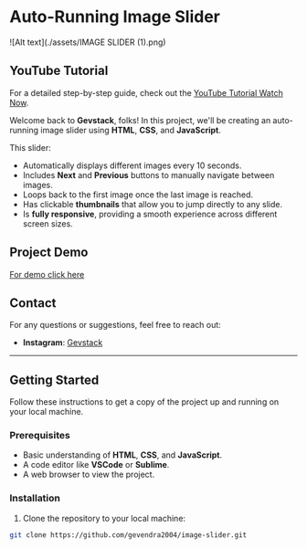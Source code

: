 # Auto-Running Image Slider

![Alt text](./assets/IMAGE SLIDER (1).png)

## YouTube Tutorial

For a detailed step-by-step guide, check out the [YouTube Tutorial Watch Now](https://youtu.be/CBP3bBLvmCc).

Welcome back to **Gevstack**, folks! In this project, we'll be creating an auto-running image slider using **HTML**, **CSS**, and **JavaScript**.

This slider:
- Automatically displays different images every 10 seconds.
- Includes **Next** and **Previous** buttons to manually navigate between images.
- Loops back to the first image once the last image is reached.
- Has clickable **thumbnails** that allow you to jump directly to any slide.
- Is **fully responsive**, providing a smooth experience across different screen sizes.

## Project Demo
[For demo click here](https://gevendra2004.github.io/image-slider/)

## Contact

For any questions or suggestions, feel free to reach out:

- **Instagram**: [Gevstack](https://www.instagram.com/gevstack)

---

## Getting Started

Follow these instructions to get a copy of the project up and running on your local machine.

### Prerequisites

- Basic understanding of **HTML**, **CSS**, and **JavaScript**.
- A code editor like **VSCode** or **Sublime**.
- A web browser to view the project.

### Installation

1. Clone the repository to your local machine:

```bash
git clone https://github.com/gevendra2004/image-slider.git
